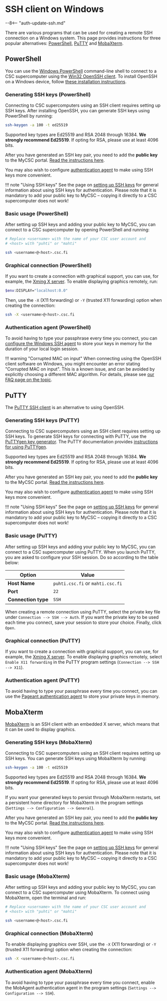 # SSH client on Windows

--8<-- "auth-update-ssh.md"

There are various programs that can be used for creating a remote SSH
connection on a Windows system. This page provides instructions for three
popular alternatives: [PowerShell](#powershell), [PuTTY](#putty) and
[MobaXterm](#mobaxterm).

## PowerShell

You can use the
[Windows PowerShell](https://learn.microsoft.com/en-us/powershell/scripting/security/remoting/ssh-remoting-in-powershell)
command-line shell to connect to a CSC supercomputer using the
[Win32 OpenSSH client](https://learn.microsoft.com/en-us/windows-server/administration/openssh/openssh_install_firstuse).
To install OpenSSH on a Windows device, follow
[these installation instructions](https://learn.microsoft.com/en-us/windows-server/administration/openssh/openssh_install_firstuse?tabs=gui#install-openssh-for-windows).

### Generating SSH keys (PowerShell)

Connecting to CSC supercomputers using an SSH client requires setting up SSH
keys. After installing OpenSSH, you can generate SSH keys using PowerShell by
running:

```bash
ssh-keygen -a 100 -t ed25519
```

Supported key types are Ed25519 and RSA 2048 through 16384. **We strongly
recommend Ed25519**. If opting for RSA, please use at least 4096 bits.

After you have generated an SSH key pair, you need to add the **public key** to
the MyCSC portal.
[Read the instructions here](ssh-keys.md#adding-public-key-in-mycsc).

You may also wish to configure
[authentication agent](#authentication-agent-powershell) to make using SSH keys
more convenient.

!!! note "Using SSH keys"
    See the page on [setting up SSH keys](ssh-keys.md) for general
    information about using SSH keys for authentication. Please note that it is
    mandatory to add your public key to MyCSC – copying it directly to a CSC
    supercomputer does not work!

### Basic usage (PowerShell)

After setting up SSH keys and adding your public key to MyCSC, you can connect
to a CSC supercomputer by opening PowerShell and running:

```bash
# Replace <username> with the name of your CSC user account and
# <host> with "puhti" or "mahti"

ssh <username>@<host>.csc.fi
```

### Graphical connection (PowerShell)

If you want to create a connection with graphical support,
you can use, for example, the
[Xming X server](http://www.straightrunning.com/XmingNotes/). To enable displaying
graphics remotely, run:

```bash
$env:DISPLAY="localhost:0.0"
```

Then, use the `-X` (X11 forwarding) or `-Y` (trusted X11 forwarding) option when
creating the connection:

```bash
ssh -X <username>@<host>.csc.fi
```

### Authentication agent (PowerShell)

To avoid having to type your passphrase every time you connect,
you can
[configure the Windows SSH agent](https://learn.microsoft.com/en-us/windows-server/administration/openssh/openssh_keymanagement?source=recommendations#user-key-generation)
to store your keys in memory for the duration of your local login session.

!!! warning "Corrupted MAC on input"
    When connecting using the OpenSSH client software on Windows, you might
    encounter an error stating "Corrupted MAC on input". This is a known
    issue, and can be avoided by explicitly choosing a different MAC
    algorithm. For details, please see
    [our FAQ page on the topic](../../support/faq/i-cannot-login.md#why-is-my-ssh-client-saying-corrupted-mac-on-input).

## PuTTY

The [PuTTY SSH client](https://putty.org/) is an alternative to using OpenSSH.

### Generating SSH keys (PuTTY)

Connecting to CSC supercomputers using an SSH client requires setting up SSH
keys. To generate SSH keys for connecting with PuTTY, use the
[PuTTYgen key generator](https://www.puttygen.com/). The PuTTY documentation
provides
[instructions for using PuTTYgen](https://www.putty.be/0.76/htmldoc/Chapter8.html).

Supported key types are Ed25519 and RSA 2048 through 16384. **We strongly
recommend Ed25519**. If opting for RSA, please use at least 4096 bits.

After you have generated an SSH key pair, you need to add the **public key** to
the MyCSC portal.
[Read the instructions here](ssh-keys.md#adding-public-key-in-mycsc).

You may also wish to configure
[authentication agent](#authentication-agent-putty) to make using SSH keys more
convenient.

!!! note "Using SSH keys"
    See the page on [setting up SSH keys](ssh-keys.md) for general
    information about using SSH keys for authentication. Please note that it is
    mandatory to add your public key to MyCSC – copying it directly to a CSC
    supercomputer does not work!

### Basic usage (PuTTY)

After setting up SSH keys and adding your public key to MyCSC, you can connect
to a CSC supercomputer using PuTTY. When you launch PuTTY, you are asked to
configure your SSH session. Do so according to the table below:

| Option | Value |
|-|-|
| **Host Name** | `puhti.csc.fi` or `mahti.csc.fi` |
| **Port** | `22` |
| **Connection type** | `SSH` |

When creating a remote connection using PuTTY, select the private key file
under `Connection --> SSH --> Auth`. If you want the private key to be
used each time you connect, save your session to store your choice. Finally,
click `Open`.

### Graphical connection (PuTTY)

If you want to create a connection with graphical support,
you can use, for example, the
[Xming X server](http://www.straightrunning.com/XmingNotes/). To enable displaying
graphics remotely, select `Enable X11 forwarding` in the PuTTY program settings
(`Connection --> SSH --> X11`).

### Authentication agent (PuTTY)

To avoid having to type your passphrase every time you connect, you can
use the [Pageant authentication agent](https://www.putty.be/0.76/htmldoc/Chapter9.html)
to store your private keys in memory.

## MobaXterm

[MobaXterm](https://mobaxterm.mobatek.net/) is an SSH client with an embedded X
server, which means that it can be used to display graphics.

### Generating SSH keys (MobaXterm)

Connecting to CSC supercomputers using an SSH client requires setting up SSH
keys. You can generate SSH keys using MobaXterm by running:

```bash
ssh-keygen -a 100 -t ed25519
```

Supported key types are Ed25519 and RSA 2048 through 16384. **We strongly
recommend Ed25519**. If opting for RSA, please use at least 4096 bits.

If you want your generated keys to persist through MobaXterm restarts,
set a persistent home directory for MobaXterm in the program settings
(`Settings --> Configuration --> General`).

After you have generated an SSH key pair, you need to add the **public key** to
the MyCSC portal.
[Read the instructions here](ssh-keys.md#adding-public-key-in-mycsc).

You may also wish to configure
[authentication agent](#authentication-agent-mobaxterm) to make using SSH keys
more convenient.

!!! note "Using SSH keys"
    See the page on [setting up SSH keys](ssh-keys.md) for general
    information about using SSH keys for authentication. Please note that it is
    mandatory to add your public key to MyCSC – copying it directly to a CSC
    supercomputer does not work!

### Basic usage (MobaXterm)

After setting up SSH keys and adding your public key to MyCSC, you can connect
to a CSC supercomputer using MobaXterm. To connect using MobaXterm, open the
terminal and run:

```bash
# Replace <username> with the name of your CSC user account and
# <host> with "puhti" or "mahti"

ssh <username>@<host>.csc.fi
```

### Graphical connection (MobaXterm)

To enable displaying graphics over SSH, use the `-X` (X11 forwarding) or `-Y`
(trusted X11 forwarding) option when creating the connection:

```bash
ssh -X <username>@<host>.csc.fi
```

### Authentication agent (MobaXterm)

To avoid having to type your passphrase every time you connect, enable the
MobAgent authentication agent in the program settings (`Settings -->
Configuration --> SSH`).
